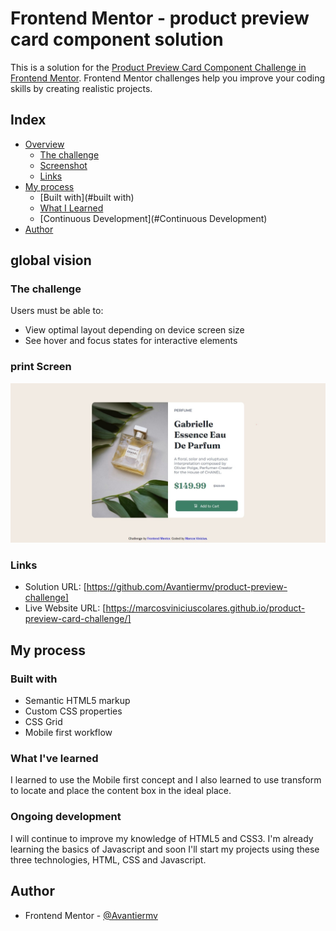 # Frontend Mentor - product preview card component solution

This is a solution for the [Product Preview Card Component Challenge in Frontend Mentor](https://www.frontendmentor.io/challenges/product-preview-card-component-GO7UmttRfa). Frontend Mentor challenges help you improve your coding skills by creating realistic projects.

## Index

- [Overview](#Overview)
     - [The challenge](#the-challenge)
     - [Screenshot](#screenshot)
     - [Links](#links)
- [My process](#my-process)
     - [Built with](#built with)
     - [What I Learned](#What-I-Learned)
     - [Continuous Development](#Continuous Development)
- [Author](#author)

## global vision

### The challenge

Users must be able to:

- View optimal layout depending on device screen size
- See hover and focus states for interactive elements

### print Screen

![](./images/Captura%20da%20Web_29-1-2023_102315_.jpeg)

### Links

- Solution URL: [https://github.com/Avantiermv/product-preview-challenge]
- Live Website URL: [https://marcosviniciuscolares.github.io/product-preview-card-challenge/]
## My process

### Built with

- Semantic HTML5 markup
- Custom CSS properties
- CSS Grid
- Mobile first workflow

### What I've learned

I learned to use the Mobile first concept and I also learned to use transform to locate and place the content box in the ideal place.

### Ongoing development

I will continue to improve my knowledge of HTML5 and CSS3. I'm already learning the basics of Javascript and soon I'll start my projects using these three technologies, HTML, CSS and Javascript.

## Author


- Frontend Mentor - [@Avantiermv](https://www.frontendmentor.io/profile/Avantiermv)
